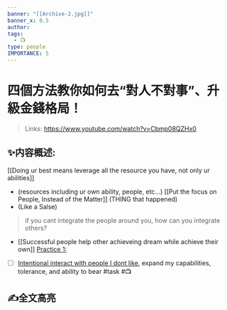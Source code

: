```yaml
---
banner: "[[Archive-2.jpg]]"
banner_x: 0.5
author:
tags:
  - 📺
type: people
IMPORTANCE: 5
---
```

# 四個方法教你如何去“對人不對事”、升級金錢格局！
>Links: https://www.youtube.com/watch?v=Cbmp08QZHx0

## ✨内容概述:
[[Doing ur best means leverage all the resource you have, not only ur abilities]]
- (resources including ur own ability, people, etc...)
[[Put the focus on People, Instead of the Matter]] (THING that happened) 
- (Like a Salse)
> 	if you cant integrate the people around you, how can you integrate others?
> 	
- [[Successful people help other achieveing dream while achieve their own]]
<u>Practice 1:</u>
- [ ] <u>Intentional interact with people I dont like</u>, expand my capabilities, tolerance, and ability to bear #task #📺


## ✍全文高亮


